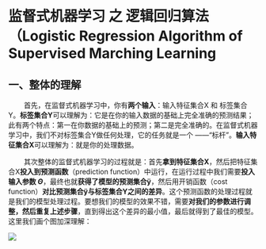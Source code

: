 # 监督式机器学习 之 逻辑回归算法（Logistic Regression Algorithm of Supervised Marching Learning

## 一、整体的理解

        首先，在监督式机器学习中，你有**两个输入**：输入特征集合X 和 标签集合Y。**标签集合Y**可以理解为：它是在你的输入数据的基础上完全准确的预测结果；此有两个特点：第一在你数据的基础上的预测；第二是完全准确的。在监督式机器学习中，我们不对标签集合Y做任何处理，它的任务就是一个 ——“标杆”。**输入特征集合X**可以理解为：就是你的处理数据。

        其次整体的监督式机器学习的过程就是：首先**拿到特征集合X**，然后把特征集合X**投入到预测函数**（prediction function）中运行，在运行过程中我们需要**投入输入参数 $Θ$**，最终也就**获得了模型的预测集合ÿ**，然后用开销函数（cost function）**对比预测集合ÿ与标签集合Y之间的差异**。这个预测函数的处理过程就是我们的模型处理过程。要想我们的模型的效果不错，需要**对我们的参数进行调整，然后重复上述步骤**，直到得出这个差异的最小值，最后就得到了最佳的模型。这里我们画个图加深理解：

![](C:\Users\lWX1288590\Desktop\2730419-20240525180617721-2091881508.png)


